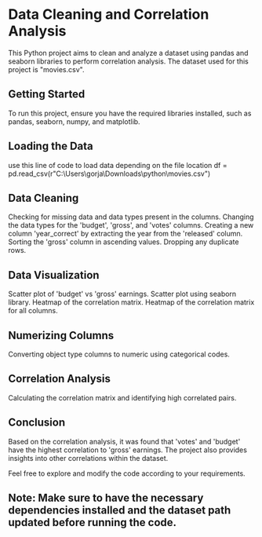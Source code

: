 
# Data Cleaning and Correlation Analysis
This Python project aims to clean and analyze a dataset using pandas and seaborn libraries to perform correlation analysis. The dataset used for this project is "movies.csv".

## Getting Started
To run this project, ensure you have the required libraries installed, such as pandas, seaborn, numpy, and matplotlib.

## Loading the Data
use  this line of code to load data depending on the file location
df = pd.read_csv(r"C:\Users\gorja\Downloads\python\movies.csv")

## Data Cleaning
Checking for missing data and data types present in the columns.
Changing the data types for the 'budget', 'gross', and 'votes' columns.
Creating a new column 'year_correct' by extracting the year from the 'released' column.
Sorting the 'gross' column in ascending values.
Dropping any duplicate rows.

## Data Visualization
Scatter plot of 'budget' vs 'gross' earnings.
Scatter plot using seaborn library.
Heatmap of the correlation matrix.
Heatmap of the correlation matrix for all columns.

## Numerizing Columns
Converting object type columns to numeric using categorical codes.

## Correlation Analysis
Calculating the correlation matrix and identifying high correlated pairs.

## Conclusion
Based on the correlation analysis, it was found that 'votes' and 'budget' have the highest correlation to 'gross' earnings. The project also provides insights into other correlations within the dataset.

Feel free to explore and modify the code according to your requirements.

## Note: Make sure to have the necessary dependencies installed and the dataset path updated before running the code.
